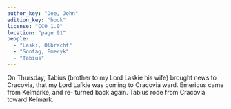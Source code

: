 ```yaml
---
author_key: "Dee, John"
edition_key: "book"
license: "CC0 1.0"
location: "page 91"
people:
  - "Laski, Olbracht"
  - "Sontag, Emeryk"
  - "Tabius"
---
```

On Thursday, Tabius (brother to my Lord Laskie his wife) brought news to Cracovia, that
my Lord Laſkie was coming to Cracovia ward.   Emericus came from Keſmarke, and re-
turned back again.    Tabius rode from Cracovia toward Keſmark.
